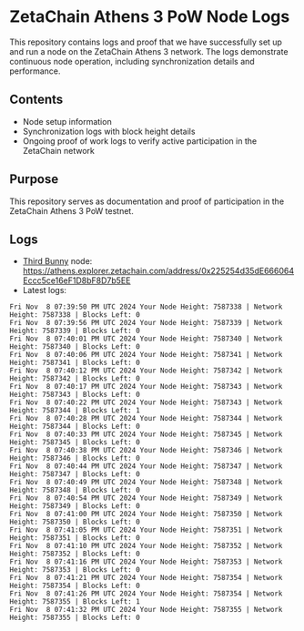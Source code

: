 # ZetaChain Athens 3 PoW Node Logs
This repository contains logs and proof that we have successfully set up and run a node on the ZetaChain Athens 3 network. The logs demonstrate continuous node operation, including synchronization details and performance.

## Contents
- Node setup information
- Synchronization logs with block height details
- Ongoing proof of work logs to verify active participation in the ZetaChain network

## Purpose
This repository serves as documentation and proof of participation in the ZetaChain Athens 3 PoW testnet.

## Logs

- [Third Bunny](https://thirdbunny.xyz/) node: https://athens.explorer.zetachain.com/address/0x225254d35dE666064Eccc5ce16eF1D8bF8D7b5EE
- Latest logs:
```
Fri Nov  8 07:39:50 PM UTC 2024 Your Node Height: 7587338 | Network Height: 7587338 | Blocks Left: 0
Fri Nov  8 07:39:56 PM UTC 2024 Your Node Height: 7587339 | Network Height: 7587339 | Blocks Left: 0
Fri Nov  8 07:40:01 PM UTC 2024 Your Node Height: 7587340 | Network Height: 7587340 | Blocks Left: 0
Fri Nov  8 07:40:06 PM UTC 2024 Your Node Height: 7587341 | Network Height: 7587341 | Blocks Left: 0
Fri Nov  8 07:40:12 PM UTC 2024 Your Node Height: 7587342 | Network Height: 7587342 | Blocks Left: 0
Fri Nov  8 07:40:17 PM UTC 2024 Your Node Height: 7587343 | Network Height: 7587343 | Blocks Left: 0
Fri Nov  8 07:40:22 PM UTC 2024 Your Node Height: 7587343 | Network Height: 7587344 | Blocks Left: 1
Fri Nov  8 07:40:28 PM UTC 2024 Your Node Height: 7587344 | Network Height: 7587344 | Blocks Left: 0
Fri Nov  8 07:40:33 PM UTC 2024 Your Node Height: 7587345 | Network Height: 7587345 | Blocks Left: 0
Fri Nov  8 07:40:38 PM UTC 2024 Your Node Height: 7587346 | Network Height: 7587346 | Blocks Left: 0
Fri Nov  8 07:40:44 PM UTC 2024 Your Node Height: 7587347 | Network Height: 7587347 | Blocks Left: 0
Fri Nov  8 07:40:49 PM UTC 2024 Your Node Height: 7587348 | Network Height: 7587348 | Blocks Left: 0
Fri Nov  8 07:40:54 PM UTC 2024 Your Node Height: 7587349 | Network Height: 7587349 | Blocks Left: 0
Fri Nov  8 07:41:00 PM UTC 2024 Your Node Height: 7587350 | Network Height: 7587350 | Blocks Left: 0
Fri Nov  8 07:41:05 PM UTC 2024 Your Node Height: 7587351 | Network Height: 7587351 | Blocks Left: 0
Fri Nov  8 07:41:10 PM UTC 2024 Your Node Height: 7587352 | Network Height: 7587352 | Blocks Left: 0
Fri Nov  8 07:41:16 PM UTC 2024 Your Node Height: 7587353 | Network Height: 7587353 | Blocks Left: 0
Fri Nov  8 07:41:21 PM UTC 2024 Your Node Height: 7587354 | Network Height: 7587354 | Blocks Left: 0
Fri Nov  8 07:41:26 PM UTC 2024 Your Node Height: 7587354 | Network Height: 7587355 | Blocks Left: 1
Fri Nov  8 07:41:32 PM UTC 2024 Your Node Height: 7587355 | Network Height: 7587355 | Blocks Left: 0
```
